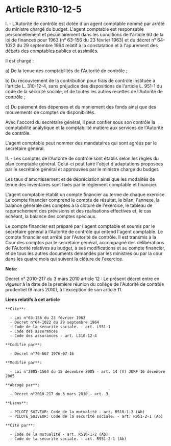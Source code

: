 # Article R310-12-5

I. - L'Autorité de contrôle est dotée d'un agent comptable nommé par arrêté du ministre chargé du budget. L'agent comptable
est responsable personnellement et pécuniairement dans les conditions de l'article 60 de la loi de finances pour 1963 (n°
63-156 du 23 février 1963) et du décret n° 64-1022 du 29 septembre 1964 relatif à la constatation et à l'apurement des débets
des comptables publics et assimilés.

Il est chargé :

a) De la tenue des comptabilités de l'Autorité de contrôle ;

b) Du recouvrement de la contribution pour frais de contrôle instituée à l'article L. 310-12-4, sans préjudice des
dispositions de l'article L. 951-1 du code de la sécurité sociale, et de toutes les autres recettes de l'Autorité de
contrôle ;

c) Du paiement des dépenses et du maniement des fonds ainsi que des mouvements de comptes de disponibilités.

Avec l'accord du secrétaire général, il peut confier sous son contrôle la comptabilité analytique et la comptabilité matière
aux services de l'Autorité de contrôle.

L'agent comptable peut nommer des mandataires qui sont agréés par le secrétaire général.

II. - Les comptes de l'Autorité de contrôle sont établis selon les règles du plan comptable général. Celui-ci peut faire
l'objet d'adaptations proposées par le secrétaire général et approuvées par le ministre chargé du budget.

Les taux d'amortissement et de dépréciation ainsi que les modalités de tenue des inventaires sont fixés par le règlement
comptable et financier.

L'agent comptable établit un compte financier au terme de chaque exercice. Le compte financier comprend le compte de
résultat, le bilan, l'annexe, la balance générale des comptes à la clôture de l'exercice, le tableau de rapprochement des
prévisions et des réalisations effectives et, le cas échéant, la balance des comptes spéciaux.

Le compte financier est préparé par l'agent comptable et soumis par le secrétaire général à l'Autorité de contrôle qui entend
l'agent comptable. Le compte financier est arrêté par l'Autorité de contrôle. Il est transmis à la Cour des comptes par le
secrétaire général, accompagné des délibérations de l'Autorité relatives au budget, à ses modifications et au compte
financier, et de tous les autres documents demandés par les ministres ou par la cour dans les quatre mois qui suivent la
clôture de l'exercice.

**Nota:**

Décret n° 2010-217 du 3 mars 2010 article 12 : Le présent décret entre en vigueur à la date de la première réunion du collège
de l'Autorité de contrôle prudentiel (9 mars 2010), à l'exception de son article 11.

**Liens relatifs à cet article**

	**Cite**:

	  - Loi n°63-156 du 23 février 1963
	  - Décret n°64-1022 du 29 septembre 1964
	  - Code de la sécurité sociale. - art. L951-1
	  - Code des assurances
	  - Code des assurances - art. L310-12-4

	**Codifié par**:

	  - Décret n°76-667 1976-07-16

	**Modifié par**:

	  - Loi n°2005-1564 du 15 décembre 2005 - art. 14 (V) JORF 16 décembre 2005

	**Abrogé par**:

	  - Décret n°2010-217 du 3 mars 2010 - art. 3

	**Liens**:

	  - PILOTE_SUIVEUR: Code de la mutualité - art. R510-1-2 (Ab)
	  - PILOTE_SUIVEUR: Code de la sécurité sociale. - art. R951-2-1 (Ab)

	**Cité par**:

	  - Code de la mutualité - art. R510-1-2 (Ab)
	  - Code de la sécurité sociale. - art. R951-2-1 (Ab)
